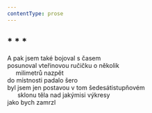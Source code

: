 ```yaml
---
contentType: prose
---
```


## \* \* \*

A pak jsem také bojoval s časem  
posunoval vteřinovou ručičku o několik  
     milimetrů nazpět  
do místnosti padalo šero  
byl jsem jen postavou v tom šedesátistupňovém  
      sklonu těla nad jakýmisi výkresy  
jako bych zamrzl
